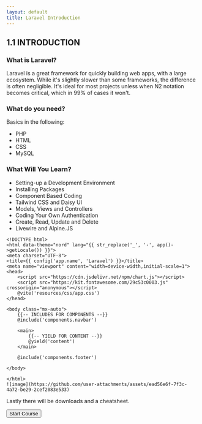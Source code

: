 ```yaml
---
layout: default
title: Laravel Introduction
---
```


<h2>1.1 INTRODUCTION</h2>

<h3>What is Laravel?</h3>
<p>Laravel is a great framework for quickly building web apps, with a large ecosystem. While it's slightly slower than some frameworks, the difference is often negligible. It's ideal for most projects unless when N2 notation becomes critical, which in 99% of cases it won't.</p>

<h3>What do you need?</h3>
<p>Basics in the following:</p>
<ul>
  <li>PHP</li>
  <li>HTML</li>
  <li>CSS</li>
  <li>MySQL</li>
</ul>

<h3>What Will You Learn?</h3>
<ul>
  <li>Setting-up a Development Environment</li>
  <li>Installing Packages</li>
  <li>Component Based Coding</li>
  <li>Tailwind CSS and Daisy UI</li>
  <li>Models, Views and Controllers</li>
  <li>Coding Your Own Authentication</li>
  <li>Create, Read, Update and Delete</li>
  <li>Livewire and Alpine.JS</li>
</ul>

```
<!DOCTYPE html>
<html data-theme="nord" lang="{{ str_replace('_', '-', app()->getLocale()) }}">
<meta charset="UTF-8">
<title>{{ config('app.name', 'Laravel') }}</title>
<meta name="viewport" content="width=device-width,initial-scale=1">
<head>
    <script src="https://cdn.jsdelivr.net/npm/chart.js"></script>
    <script src="https://kit.fontawesome.com/29c53c0003.js" crossorigin="anonymous"></script>
    @vite('resources/css/app.css')
</head>

<body class="mx-auto">
    {{-- INCLUDES FOR COMPONENTS --}}
    @include('components.navbar')

    <main>
        {{-- YIELD FOR CONTENT --}}
        @yield('content')
    </main>

    @include('components.footer')

</body>

</html>
![image](https://github.com/user-attachments/assets/ead56e6f-7f3c-4a72-be29-2cef2083e533)

```

Lastly there will be downloads and a cheatsheet.

<a href="/views/laravel/setup"><button>Start Course</button></a>
